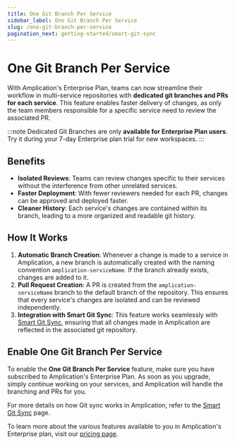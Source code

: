 ```yaml
---
title: One Git Branch Per Service
sidebar_label: One Git Branch Per Service
slug: /one-git-branch-per-service
pagination_next: getting-started/smart-git-sync
---
```


# One Git Branch Per Service

With Amplication's Enterprise Plan, teams can now streamline their workflow in multi-service repositories with **dedicated git branches and PRs for each service**.
This feature enables faster delivery of changes, as only the team members responsible for a specific service need to review the associated PR.

:::note
Dedicated Git Branches are only **available for Enterprise Plan users**.
Try it during your 7-day Enterprise plan trial for new workspaces.
:::

## Benefits

- **Isolated Reviews**: Teams can review changes specific to their services without the interference from other unrelated services.
- **Faster Deployment**: With fewer reviewers needed for each PR, changes can be approved and deployed faster.
- **Cleaner History**: Each service's changes are contained within its branch, leading to a more organized and readable git history.

## How It Works

1. **Automatic Branch Creation**: Whenever a change is made to a service in Amplication, a new branch is automatically created with the naming convention `amplication-serviceName`. If the branch already exists, changes are added to it.
2. **Pull Request Creation**: A PR is created from the `amplication-serviceName` branch to the default branch of the repository. This ensures that every service's changes are isolated and can be reviewed independently.
3. **Integration with Smart Git Sync**: This feature works seamlessly with [Smart Git Sync](/sync-with-github/), ensuring that all changes made in Amplication are reflected in the associated git repository.

## Enable One Git Branch Per Service

To enable the **One Git Branch Per Service** feature, make sure you have subscribed to Amplication's Enterprise Plan.
As soon as you upgrade, simply continue working on your services, and Amplication will handle the branching and PRs for you.

For more details on how Git sync works in Amplication, refer to the [Smart Git Sync](/sync-with-github/) page.

To learn more about the various features available to you in Amplication's Enterprise plan, visit our [pricing page](https://amplication.com/pricing).
